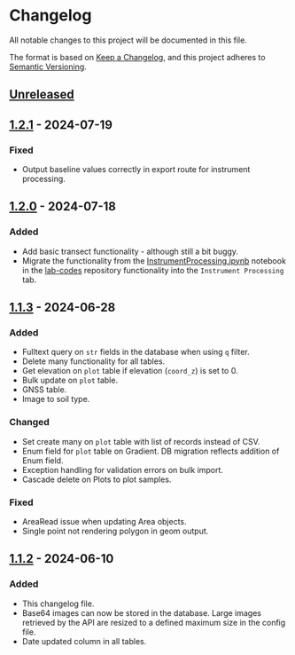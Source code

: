 # Changelog

All notable changes to this project will be documented in this file.

The format is based on [Keep a Changelog](https://keepachangelog.com/en/1.1.0/),
and this project adheres to [Semantic Versioning](https://semver.org/spec/v2.0.0.html).

## [Unreleased]

## [1.2.1] - 2024-07-19

### Fixed

- Output baseline values correctly in export route for instrument processing.

## [1.2.0] - 2024-07-18

### Added

- Add basic transect functionality - although still a bit buggy.
- Migrate the functionality from the [InstrumentProcessing.ipynb](https://github.com/LabSOIL/lab-codes/blob/cfd502f2d46596870033fabb570d79bcf8449fa5/InstrumentProcessing.ipynb) notebook in the [lab-codes](https://github.com/LabSOIL/lab-codes) repository functionality into the `Instrument Processing` tab.


## [1.1.3] - 2024-06-28

### Added

- Fulltext query on `str` fields in the database when using `q` filter.
- Delete many functionality for all tables.
- Get elevation on `plot` table if elevation (`coord_z`) is set to 0.
- Bulk update on `plot` table.
- GNSS table.
- Image to soil type.


### Changed

- Set create many on `plot` table with list of records instead of CSV.
- Enum field for `plot` table on Gradient. DB migration reflects addition of
Enum field.
- Exception handling for validation errors on bulk import.
- Cascade delete on Plots to plot samples.

### Fixed

- AreaRead issue when updating Area objects.
- Single point not rendering polygon in geom output.


## [1.1.2] - 2024-06-10

### Added

- This changelog file.
- Base64 images can now be stored in the database. Large images retrieved
by the API are resized to a defined maximum size in the config file.
- Date updated column in all tables.

[unreleased]: https://github.com/LabSOIL/soil-api/compare/v1.2.1...HEAD
[1.2.1]: https://github.com/LabSOIL/soil-api/compare/0.2.0...1.2.1
[1.2.0]: https://github.com/LabSOIL/soil-api/compare/0.1.2...1.2.0
[1.1.2]: https://github.com/LabSOIL/soil-api/compare/0.0.1...0.1.2
[1.1.3]: https://github.com/LabSOIL/soil-api/compare/0.0.2...0.1.3
